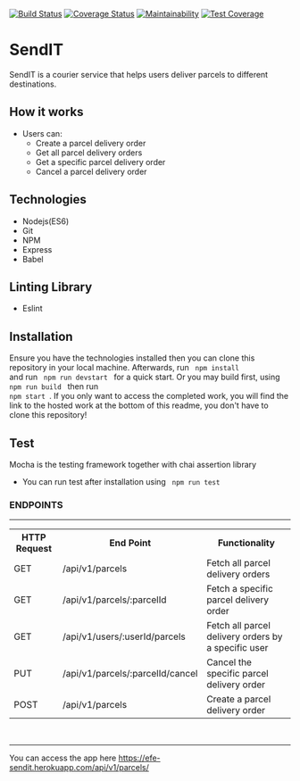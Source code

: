 [![Build Status](https://travis-ci.com/EfeAgare/SendIT.svg?branch=develop)](https://travis-ci.com/EfeAgare/SendIT)
[![Coverage Status](https://coveralls.io/repos/github/EfeAgare/SendIT/badge.svg?branch=develop)](https://coveralls.io/github/EfeAgare/SendIT?branch=develop)
[![Maintainability](https://api.codeclimate.com/v1/badges/8cfea949850e7e1e820d/maintainability)](https://codeclimate.com/github/EfeAgare/SendIT/maintainability)
[![Test Coverage](https://api.codeclimate.com/v1/badges/8cfea949850e7e1e820d/test_coverage)](https://codeclimate.com/github/EfeAgare/SendIT/test_coverage)
# SendIT
SendIT is a courier service that helps users deliver parcels to different destinations.

## How it works 
* Users can:
    * Create a parcel delivery order
    * Get all parcel delivery orders
    * Get a specific parcel delivery order
    * Cancel a parcel delivery order
    
## Technologies
  * Nodejs(ES6)
  * Git
  * NPM
  * Express
  * Babel

## Linting Library
  * Eslint
  
## Installation
  Ensure you have the technologies installed then you can clone this repository in your local machine. Afterwards, run <code> npm install </code>  and run  <code> npm run devstart </code>  for a quick start. Or you may build first, using <code> npm run build </code> then run <code> npm start </code>.
If you only want to access the completed work, you will find the link to the hosted work at the bottom of this readme, you don't have to clone this repository!

## Test
  Mocha is the testing framework together with chai assertion library
  * You can run test after installation using <code> npm run test </code>   

<h3>ENDPOINTS</h3>
<hr>
<table>
  <tr>
      <th>HTTP Request</th>
      <th>End Point</th>
      <th>Functionality</th>
  </tr>
  <tr>
      <td>GET</td>
      <td>/api/v1/parcels</td>
      <td>Fetch all parcel delivery orders</td>
  </tr>
  <tr>
      <td>GET</td>
      <td>/api/v1/parcels/:parcelId</td>
      <td>Fetch a specific parcel delivery order</td>
  </tr>
  <tr>
      <td>GET</td>
      <td>/api/v1/users/:userId/parcels</td>
      <td>Fetch all parcel delivery orders by a specific user</td>
  </tr>
   <tr>
      <td>PUT</td>
      <td>/api/v1/parcels/:parcelId/cancel</td>
      <td>Cancel the specific parcel delivery order</td>
  </tr>
  <tr>
      <td>POST</td>
      <td>/api/v1/parcels</td>
      <td>Create a parcel delivery order</td>
  </tr>
</table>
<br/>
<hr>

You can access the app here https://efe-sendit.herokuapp.com/api/v1/parcels/
